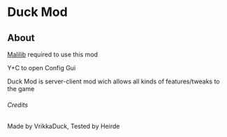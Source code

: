 # Duck Mod

## About

[Malilib](https://www.curseforge.com/minecraft/mc-mods/malilib) required to use this mod

Y+C to open Config Gui

Duck Mod is server-client mod wich allows all kinds of features/tweaks to the game

###### Credits
Made by VrikkaDuck,
Tested by Heirde
